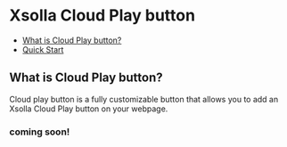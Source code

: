# Xsolla Cloud Play button

- [What is Cloud Play button?](#what-is-pay-station-sdk)
- [Quick Start](#quick-start)

## What is Cloud Play button?
Cloud play button is a fully customizable button that allows you to add an Xsolla Cloud Play button on your webpage.

### coming soon!


